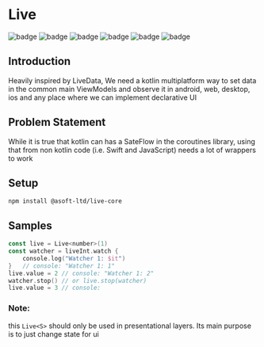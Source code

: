 # Live

![badge][badge-maven] ![badge][badge-mpp] ![badge][badge-android] ![badge][badge-js] ![badge][badge-jvm] ![badge][badge-ios]

## Introduction

Heavily inspired by LiveData, We need a kotlin multiplatform way to set data in the common main ViewModels and observe
it in android, web, desktop, ios and any place where we can implement declarative UI

## Problem Statement

While it is true that kotlin can has a SateFlow in the coroutines library, using that from non kotlin code (i.e. Swift
and JavaScript) needs a lot of wrappers to work

## Setup

```
npm install @asoft-ltd/live-core
```

## Samples

```kotlin
const live = Live<number>(1)
const watcher = liveInt.watch {
    console.log("Watcher 1: $it")
}   // console: "Watcher 1: 1"
live.value = 2 // console: "Watcher 1: 2"
watcher.stop() // or live.stop(watcher)
live.value = 3 // console: 
```

### Note:

this `Live<S>` should only be used in presentational layers. Its main purpose is to just change state for ui

[badge-maven]: https://img.shields.io/maven-central/v/tz.co.asoft/live-core/0.0.15?style=flat

[badge-mpp]: https://img.shields.io/badge/kotlin-multiplatform-blue?style=flat

[badge-android]: http://img.shields.io/badge/platform-android-brightgreen.svg?style=flat

[badge-js]: http://img.shields.io/badge/platform-js-yellow.svg?style=flat

[badge-jvm]: http://img.shields.io/badge/platform-jvm-orange.svg?style=flat

[badge-ios]: http://img.shields.io/badge/platform-ios-silver.svg?style=flat
